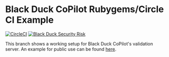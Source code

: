 # Black Duck CoPilot Rubygems/Circle CI Example

[![CircleCI](https://circleci.com/gh/BlackDuckCoPilot/example-rubygems-circle.svg?style=svg)](https://circleci.com/gh/BlackDuckCoPilot/example-rubygems-circle) [![Black Duck Security Risk](https://copilot-valid.blackducksoftware.com/github/groups/BlackDuckCoPilot/locations/example-rubygems-circle/public/results/branches/validation/badge-risk.svg)](https://copilot-valid.blackducksoftware.com/github/groups/BlackDuckCoPilot/locations/example-rubygems-circle/public/results/branches/validation)


This branch shows a working setup for Black Duck CoPilot's validation server.
An example for public use can be found [here](https://github.com/BlackDuckCoPilot/example-rubygems-circle).
